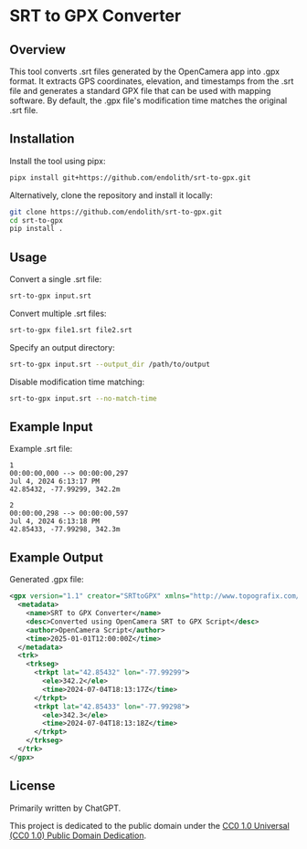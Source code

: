 # SRT to GPX Converter

## Overview

This tool converts .srt files generated by the OpenCamera app into .gpx format. It extracts GPS coordinates, elevation, and timestamps from the .srt file and generates a standard GPX file that can be used with mapping software. By default, the .gpx file's modification time matches the original .srt file.

## Installation

Install the tool using pipx:

```bash
pipx install git+https://github.com/endolith/srt-to-gpx.git
```

Alternatively, clone the repository and install it locally:

```bash
git clone https://github.com/endolith/srt-to-gpx.git
cd srt-to-gpx
pip install .
```

## Usage

Convert a single .srt file:

```bash
srt-to-gpx input.srt
```

Convert multiple .srt files:

```bash
srt-to-gpx file1.srt file2.srt
```

Specify an output directory:

```bash
srt-to-gpx input.srt --output_dir /path/to/output
```

Disable modification time matching:

```bash
srt-to-gpx input.srt --no-match-time
```

## Example Input

Example .srt file:

```plaintext
1
00:00:00,000 --> 00:00:00,297
Jul 4, 2024 6:13:17 PM
42.85432, -77.99299, 342.2m

2
00:00:00,298 --> 00:00:00,597
Jul 4, 2024 6:13:18 PM
42.85433, -77.99298, 342.3m
```

## Example Output

Generated .gpx file:

```xml
<gpx version="1.1" creator="SRTtoGPX" xmlns="http://www.topografix.com/GPX/1/1">
  <metadata>
    <name>SRT to GPX Converter</name>
    <desc>Converted using OpenCamera SRT to GPX Script</desc>
    <author>OpenCamera Script</author>
    <time>2025-01-01T12:00:00Z</time>
  </metadata>
  <trk>
    <trkseg>
      <trkpt lat="42.85432" lon="-77.99299">
        <ele>342.2</ele>
        <time>2024-07-04T18:13:17Z</time>
      </trkpt>
      <trkpt lat="42.85433" lon="-77.99298">
        <ele>342.3</ele>
        <time>2024-07-04T18:13:18Z</time>
      </trkpt>
    </trkseg>
  </trk>
</gpx>
```

## License

Primarily written by ChatGPT.

This project is dedicated to the public domain under the [CC0 1.0 Universal (CC0 1.0) Public Domain Dedication](https://creativecommons.org/publicdomain/zero/1.0/).
